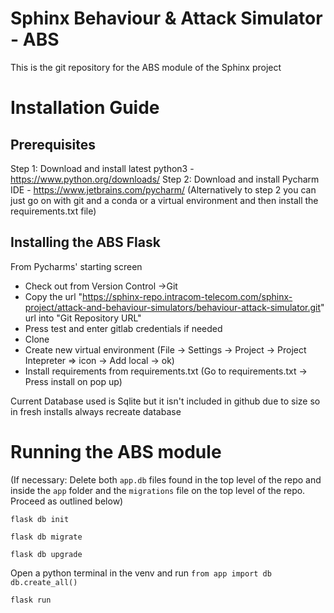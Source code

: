 # Sphinx Behaviour & Attack Simulator - ABS
This is the git repository for the ABS  module of the Sphinx project

# Installation Guide

## Prerequisites

Step 1:  Download and install latest python3 - https://www.python.org/downloads/
Step 2:  Download and install Pycharm IDE - https://www.jetbrains.com/pycharm/
         (Alternatively to step 2 you can just go on with git and a conda or a
         virtual environment and then install the requirements.txt file)

## Installing the ABS Flask 
From Pycharms' starting screen

* Check out from Version Control ->Git
*  Copy the url "https://sphinx-repo.intracom-telecom.com/sphinx-project/attack-and-behaviour-simulators/behaviour-attack-simulator.git" url into "Git Repository URL"
*  Press test and enter gitlab credentials if needed
*  Clone
*  Create new virtual environment (File -> Settings -> Project -> Project Intepreter => icon -> Add local -> ok)
*  Install requirements from requirements.txt (Go to requirements.txt -> Press install on pop up)

Current Database used is Sqlite but it isn't included in github due to size so
in fresh installs always recreate database 
# Running the ABS module
(If necessary: Delete both `app.db` files found in the top level of the repo and 
inside the `app` folder and the `migrations` file on the top level of the repo.
Proceed as outlined below)

`flask db init`

`flask db migrate`

`flask db upgrade`

Open a python terminal in the venv and run
`from app import db`
`db.create_all()` 

`flask run`

